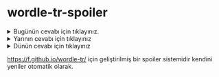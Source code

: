 # wordle-tr-spoiler

<details>
  <summary>Bugünün cevabı için tıklayınız.</summary>
  <br>
    <b> ihlal </b>
</details>

<details>
  <summary>Yarının cevabı için tıklayınız</summary>
  <br>
   <b> elmas </b>
</details>

<details>
  <summary>Dünün cevabı için tıklayınız </summary>
  <br>
  <b> tohum </b>
</details>

https://f.github.io/wordle-tr/ için geliştirilmiş bir spoiler sistemidir kendini yeniler otomatik olarak.

